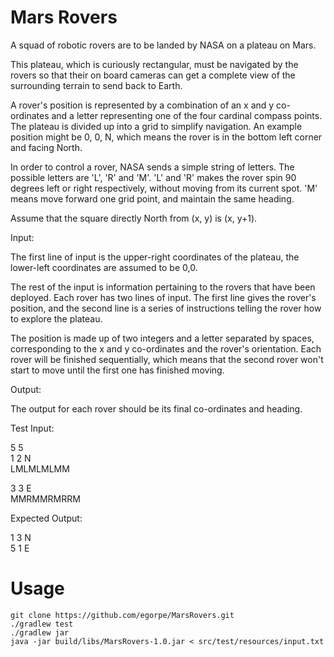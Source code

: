 Mars Rovers
===========
A squad of robotic rovers are to be landed by NASA on a plateau on Mars.

This plateau, which is curiously rectangular, must be navigated by the rovers so that their on board cameras can get a complete view of the surrounding terrain to send back to Earth.

A rover's position is represented by a combination of an x and y co-ordinates and a letter representing one of the four cardinal compass points. The plateau is divided up into a grid to simplify navigation. An example position might be 0, 0, N, which means the rover is in the bottom left corner and facing North.

In order to control a rover, NASA sends a simple string of letters. The possible letters are 'L', 'R' and 'M'. 'L' and 'R' makes the rover spin 90 degrees left or right respectively, without moving from its current spot. 'M' means move forward one grid point, and maintain the same heading.

Assume that the square directly North from (x, y) is (x, y+1).

Input:

The first line of input is the upper-right coordinates of the plateau, the lower-left coordinates are assumed to be 0,0.

The rest of the input is information pertaining to the rovers that have been deployed. Each rover has two lines of input. The first line gives the rover's position, and the second line is a series of instructions telling the rover how to explore the plateau.

The position is made up of two integers and a letter separated by spaces, corresponding to the x and y co-ordinates and the rover's orientation. Each rover will be finished sequentially, which means that the second rover won't start to move until the first one has finished moving.

Output:

The output for each rover should be its final co-ordinates and heading.

Test Input:

5 5<br>
1 2 N<br>
LMLMLMLMM

3 3 E<br>
MMRMMRMRRM

Expected Output:

1 3 N<br>
5 1 E

Usage
=====

<pre><code>git clone https://github.com/egorpe/MarsRovers.git
./gradlew test
./gradlew jar
java -jar build/libs/MarsRovers-1.0.jar < src/test/resources/input.txt</code></pre>
